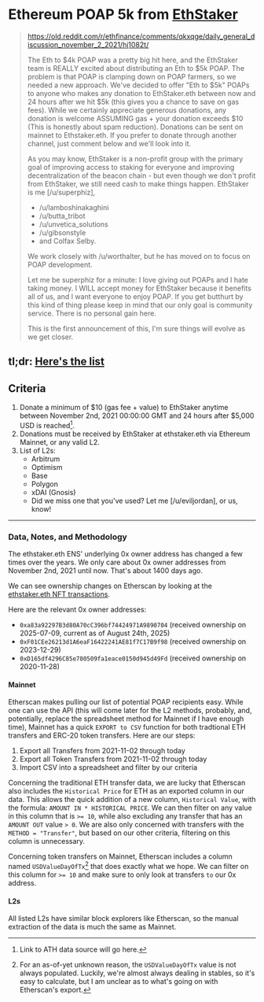# Ethereum POAP 5k from [EthStaker](https://www.reddit.com/r/ethstaker/)
> https://old.reddit.com/r/ethfinance/comments/qkxqge/daily_general_discussion_november_2_2021/hj1082t/
>
> The Eth to $4k POAP was a pretty big hit here, and the EthStaker team is REALLY excited about distributing an Eth to $5k POAP. The problem is that POAP is clamping down on POAP farmers, so we needed a new approach. We've decided to offer "Eth to $5k" POAPs to anyone who makes any donation to EthStaker.eth between now and 24 hours after we hit $5k (this gives you a chance to save on gas fees). While we certainly appreciate generous donations, any donation is welcome ASSUMING gas + your donation exceeds $10 (This is honestly about spam reduction). Donations can be sent on mainnet to Ethstaker.eth. If you prefer to donate through another channel, just comment below and we'll look into it.
>
> As you may know, EthStaker is a non-profit group with the primary goal of improving access to staking for everyone and improving decentralization of the beacon chain - but even though we don't profit from EthStaker, we still need cash to make things happen. EthStaker is me \[/u/superphiz\],
> * /u/lamboshinakaghini
> * /u/butta_tribot
> * /u/unvetica_solutions
> * /u/gibsonstyle
> * and Colfax Selby.
>
> We work closely with /u/worthalter, but he has moved on to focus on POAP development.
>
> Let me be superphiz for a minute: I love giving out POAPs and I hate taking money. I WILL accept money for EthStaker because it benefits all of us, and I want everyone to enjoy POAP. If you get butthurt by this kind of thing please keep in mind that our only goal is community service. There is no personal gain here.
>
> This is the first announcement of this, I'm sure things will evolve as we get closer.

tl;dr: [Here's the list](https://github.com/EvilJordan/POAP5k/blob/main/recipients.txt) 
---
## Criteria
1. Donate a minimum of $10 (gas fee + value) to EthStaker anytime between November 2nd, 2021 00:00:00 GMT and 24 hours after $5,000 USD is reached[^ATH].
2. Donations must be received by EthStaker at ethstaker.eth via Ethereum Mainnet, or any valid L2.
3. List of L2s:  
	* Arbitrum
	* Optimism
	* Base
	* Polygon
	* xDAI (Gnosis)
	* Did we miss one that you've used? Let me \[/u/eviljordan\], or us, know!
---
### Data, Notes, and Methodology
The ethstaker.eth ENS' underlying 0x owner address has changed a few times over the years. We only care about 0x owner addresses from November 2nd, 2021 until now. That's about 1400 days ago.

We can see ownership changes on Etherscan by looking at the [ethstaker.eth NFT transactions](https://etherscan.io/nft/0x57f1887a8bf19b14fc0df6fd9b2acc9af147ea85/19983403853102940524743945488147032720542313115197237752731031353866392940795).

Here are the relevant 0x owner addresses:
* `0xa83a92297B3d80A70cC396bf74424971A9890704` (received ownership on 2025-07-09, current as of August 24th, 2025)
* `0xF01CEe26213d1A6eaF16422241AE81f7C17B9f98` (received ownership on 2023-12-29)
* `0xD165df4296C85e780509fa1eace0150d945d49Fd` (received ownership on 2020-11-28)

#### Mainnet
Etherscan makes pulling our list of potential POAP recipients easy. While one can use the API (this will come later for the L2 methods, probably, and, potentially, replace the spreadsheet method for Mainnet if I have enough time), Mainnet has a quick `EXPORT to CSV` function for both tradtional ETH transfers and ERC-20 token transfers. Here are our steps:
1. Export all Transfers from 2021-11-02 through today
2. Export all Token Transfers from 2021-11-02 through today
3. Import CSV into a spreadsheet and filter by our criteria

Concerning the traditional ETH transfer data, we are lucky that Etherscan also includes the `Historical Price` for ETH as an exported column in our data. This allows the quick addition of a new column, `Historical Value`, with the formula: `AMOUNT IN * HISTORICAL PRICE`. We can then filter on any value in this column that is `>= 10`, while also excluding any transfer that has an `AMOUNT OUT` value `> 0`. We are also only concerned with transfers with the `METHOD = "Transfer"`, but based on our other criteria, filtering on this column is unnecessary.

Concerning token transfers on Mainnet, Etherscan includes a column named `USDValueDayOfTx`[^USDValueDayOfTx] that does exactly what we hope. We can filter on this column for `>= 10` and make sure to only look at transfers `to` our 0x address.

#### L2s
All listed L2s have similar block explorers like Etherscan, so the manual extraction of the data is much the same as Mainnet.

[^ATH]: Link to ATH data source will go here.
[^USDValueDayOfTx]: For an as-of-yet unknown reason, the `USDValueDayOfTx` value is not always populated. Luckily, we're almost always dealing in stables, so it's easy to calculate, but I am unclear as to what's going on with Etherscan's export.
